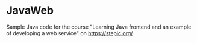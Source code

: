 # JavaWeb
Sample Java code for the course "Learning Java frontend and an example of developing a web service" on https://stepic.org/
